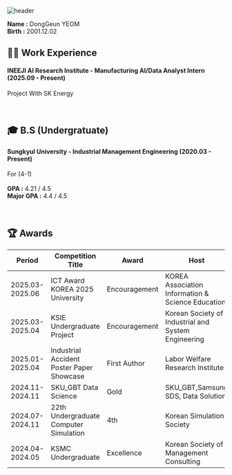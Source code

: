 ![header](https://capsule-render.vercel.app/api?type=waving&color=gradient&height=200&section=header&text=Dong_Geun_YEOM&fontSize=80)
 
__Name :__ DongGeun YEOM <br/>
__Birth :__ 2001.12.02 <br/>

## 🏃‍➡️ Work Experience
#### INEEJI AI Research Institute - Manufacturing AI/Data Analyst Intern (2025.09 - Present) <br/>
Project With SK Energy <br/>
<br/>
<br/>
## 🎓 B.S (Undergratuate)
#### Sungkyul University - Industrial Management Engineering (2020.03 - Present) <br/>
For (4-1) <br/>
<br/>
__GPA :__ 4.21 / 4.5 <br/>
__Major GPA :__ 4.4 / 4.5 <br/>
<br/>
<br/>
## 🏆️ Awards
|Period|Competition Title|Award|Host|
|---|---|---|---|
|2025.03-2025.06|ICT Award KOREA 2025 University|Encouragement|KOREA Association Information & Science Education|
|2025.03-2025.04|KSIE Undergraduate Project|Encouragement|Korean Society of Industrial and System Engineering|
|2025.01-2025.04|Industrial Accident Poster Paper Showcase|First Author|Labor Welfare Research Institute|
|2024.11-2024.11|SKU_GBT Data Science|Gold|SKU_GBT,Samsung SDS, Data Solution|
|2024.07-2024.11|22th Undergraduate Computer Simulation|4th|Korean Simulation Society|
|2024.04-2024.05|KSMC Undergraduate|Excellence|Korean Society of Management Consulting|
